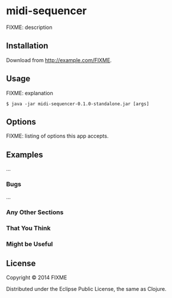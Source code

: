 # midi-sequencer

FIXME: description

## Installation

Download from http://example.com/FIXME.

## Usage

FIXME: explanation

    $ java -jar midi-sequencer-0.1.0-standalone.jar [args]

## Options

FIXME: listing of options this app accepts.

## Examples

...

### Bugs

...

### Any Other Sections
### That You Think
### Might be Useful

## License

Copyright © 2014 FIXME

Distributed under the Eclipse Public License, the same as Clojure.
